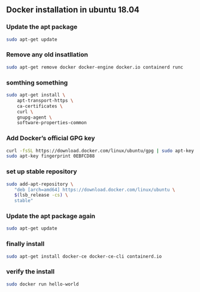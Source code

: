 ## Docker installation in ubuntu 18.04  


### Update the apt package

```sh
sudo apt-get update
```

### Remove any old insatllation

```sh
sudo apt-get remove docker docker-engine docker.io containerd runc
```

### somthing something

```sh
sudo apt-get install \
    apt-transport-https \
    ca-certificates \
    curl \
    gnupg-agent \
    software-properties-common
```

### Add Docker’s official GPG key

```sh
curl -fsSL https://download.docker.com/linux/ubuntu/gpg | sudo apt-key add -
sudo apt-key fingerprint 0EBFCD88
```

### set up stable repository

```sh
sudo add-apt-repository \
   "deb [arch=amd64] https://download.docker.com/linux/ubuntu \
   $(lsb_release -cs) \
   stable"
```

### Update the apt package again

```sh
sudo apt-get update
```

### finally install

```sh
sudo apt-get install docker-ce docker-ce-cli containerd.io
```

### verify the install

```sh
sudo docker run hello-world
```
